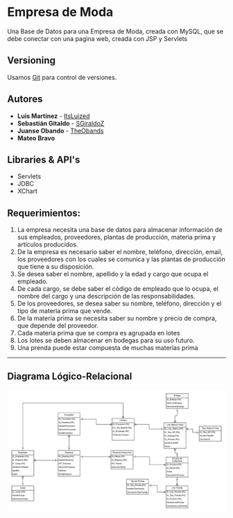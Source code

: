 # Empresa de Moda

Una Base de Datos para una Empresa de Moda, creada con MySQL, que se debe conectar con una pagina web, creada con JSP y Servlets 

## Versioning

Usamos [Git](http://git-scm.com) para control de versiones. 

## Autores

* **Luis Martínez** - [ItsLuized](https://github.com/ItsLuized)
* **Sebastián Gitaldo** - [SGiraldoZ](https://github.com/SGiraldoZ)
* **Juanse Obando** - [TheObands](https://github.com/TheObands)
* **Mateo Bravo** 

## Libraries & API's

* Servlets
* JDBC
* XChart

## Requerimientos:

  1.	La empresa necesita una base de datos para almacenar información de sus empleados, proveedores, plantas de producción, materia        prima y artículos producidos.
  2.	De la empresa es necesario saber el nombre, teléfono, dirección, email, los proveedores con los cuales se comunica y las plantas      de producción que tiene a su disposición.
  3.	Se desea saber el nombre, apellido y la edad y cargo que ocupa el empleado.
  4.	De cada cargo, se debe saber el código de empleado que lo ocupa, el nombre del cargo y una descripción de las responsabilidades.
  5.	De los proveedores, se desea saber su nombre, teléfono, dirección y el tipo de materia prima que vende. 
  6.	De la materia prima se necesita saber su nombre y precio de compra, que depende del proveedor.
  7.	Cada materia prima que se compra es agrupada en lotes
  8.	Los lotes se deben almacenar en bodegas para su uso futuro.
  9.	Una prenda puede estar compuesta de muchas materias prima

---

## Diagrama Lógico-Relacional

![alt text](https://github.com/ItsLuized/EmpresaModa/blob/master/DiagramaLogicoRelacional.jpeg)
